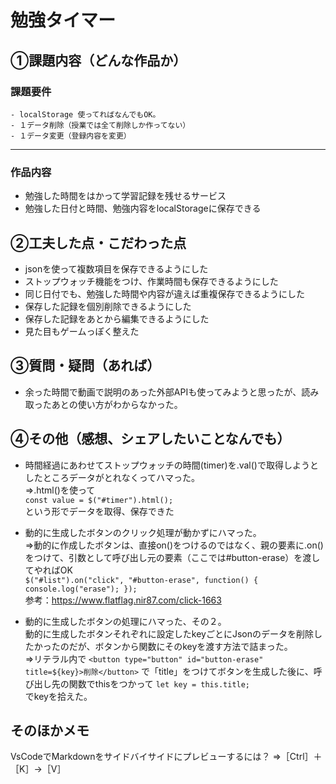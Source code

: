 # 勉強タイマー
## ①課題内容（どんな作品か）
### 課題要件
    - localStorage 使ってればなんでもOK。
    - １データ削除（授業では全て削除しか作ってない）
    - １データ変更（登録内容を変更）
- - -
### 作品内容
- 勉強した時間をはかって学習記録を残せるサービス
- 勉強した日付と時間、勉強内容をlocalStorageに保存できる

## ②工夫した点・こだわった点
- jsonを使って複数項目を保存できるようにした
- ストップウォッチ機能をつけ、作業時間も保存できるようにした
- 同じ日付でも、勉強した時間や内容が違えば重複保存できるようにした
- 保存した記録を個別削除できるようにした
- 保存した記録をあとから編集できるようにした
- 見た目もゲームっぽく整えた

## ③質問・疑問（あれば）
- 余った時間で動画で説明のあった外部APIも使ってみようと思ったが、読み取ったあとの使い方がわからなかった。

## ④その他（感想、シェアしたいことなんでも）
- 時間経過にあわせてストップウォッチの時間(timer)を.val()で取得しようとしたところデータがとれなくってハマった。  
⇒.html()を使って  
```const value = $("#timer").html();  ```  
という形でデータを取得、保存できた

- 動的に生成したボタンのクリック処理が動かずにハマった。  
⇒動的に作成したボタンは、直接on()をつけるのではなく、親の要素に.on()をつけて、引数として呼び出し元の要素（ここでは#button-erase）を渡してやればOK   
``
$("#list").on("click", "#button-erase", function() {
    console.log("erase");
});
``  
参考：https://www.flatflag.nir87.com/click-1663  

- 動的に生成したボタンの処理にハマった、その２。  
動的に生成したボタンそれぞれに設定したkeyごとにJsonのデータを削除したかったのだが、ボタンから関数にそのkeyを渡す方法で詰まった。  
⇒リテラル内で
``<button type="button" id="button-erase" title=${key}>削除</button>``
で「title」をつけてボタンを生成した後に、呼び出し先の関数でthisをつかって
``let key = this.title;``  
でkeyを拾えた。


## そのほかメモ
VsCodeでMarkdownをサイドバイサイドにプレビューするには？
⇒［Ctrl］＋［K］→［V］
